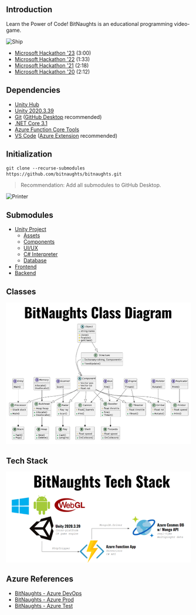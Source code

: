 ## Introduction

Learn the Power of Code! BitNaughts is an educational programming video-game.

![Ship](https://raw.githubusercontent.com/bitnaughts/.github/main/images/bn-2.png)

- [Microsoft Hackathon '23](https://www.youtube.com/watch?v=V7oA7aGZlSE) (3:00)
- [Microsoft Hackathon '22](https://www.youtube.com/watch?v=0ftAfiPsyds) (1:33)
- [Microsoft Hackathon '21](https://www.youtube.com/watch?v=8Ayv0u7y0hM) (2:18)
- [Microsoft Hackathon '20](https://www.youtube.com/watch?v=kQaZFAu65z4) (2:12)

## Dependencies

- [Unity Hub](https://unity3d.com/get-unity/download)
- [Unity 2020.3.39](https://unity3d.com/unity/whats-new/2020.3.38)
- [Git](https://git-scm.com/) ([GitHub Desktop](https://desktop.github.com/) recommended)
- [.NET Core 3.1](https://dotnet.microsoft.com/en-us/download/dotnet/3.1)
- [Azure Function Core Tools](https://github.com/Azure/azure-functions-core-tools)
- [VS Code](https://code.visualstudio.com/Download) ([Azure Extension](https://code.visualstudio.com/docs/azure/extensions) recommended)

## Initialization

```
git clone --recurse-submodules https://github.com/bitnaughts/bitnaughts.git
```

> Recommendation: Add all submodules to GitHub Desktop.

![Printer](https://raw.githubusercontent.com/bitnaughts/.github/main/images/bn-1.png)

## Submodules

- [Unity Project](https://github.com/bitnaughts/bitnaughts.unity)
    - [Assets](https://github.com/bitnaughts/bitnaughts.assets)
    - [Components](https://github.com/bitnaughts/bitnaughts.components)
    - [UI/UX](https://github.com/bitnaughts/bitnaughts.ui.ux)
    - [C# Interpreter](https://github.com/bitnaughts/csharp.interpreter)
    - [Database](https://github.com/bitnaughts/bitnaughts.db)
- [Frontend](https://github.com/bitnaughts/bitnaughts.github.io)
- [Backend](https://github.com/bitnaughts/bitnaughts.mainframe)

## Classes

![Class Diagram](https://raw.githubusercontent.com/bitnaughts/.github/main/images/bn-class-diagram.png)

## Tech Stack

![Tech Stack](https://raw.githubusercontent.com/bitnaughts/.github/main/images/bn-tech-stack.png)

## Azure References

- [BitNaughts - Azure DevOps](https://dev.azure.com/bitnaughts/bitnaughts)
- [BitNaughts - Azure Prod](https://portal.azure.com/#@bitnaughtsgmail.onmicrosoft.com/resource/subscriptions/99d38295-95cf-4487-a77b-4eabaef94645/overview)
- [BitNaughts - Azure Test](https://portal.azure.com/#@bitnaughtsgmail.onmicrosoft.com/resource/subscriptions/6d464dfd-1345-4e2c-9d5c-13d491bb1a5a/overview)

